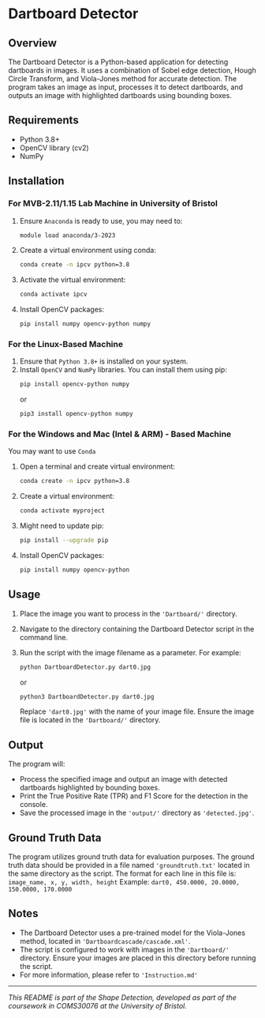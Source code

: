 # Dartboard Detector

## Overview
The Dartboard Detector is a Python-based application for detecting dartboards in images. It uses a combination of Sobel edge detection, Hough Circle Transform, and Viola-Jones method for accurate detection. The program takes an image as input, processes it to detect dartboards, and outputs an image with highlighted dartboards using bounding boxes.

## Requirements
- Python 3.8+
- OpenCV library (cv2)
- NumPy

## Installation
### For MVB-2.11/1.15 Lab Machine in University of Bristol
1. Ensure ```Anaconda``` is ready to use, you may need to: 
   ```bash
   module load anaconda/3-2023
   ```
2. Create a virtual environment using conda:  
   ```bash
   conda create -n ipcv python=3.8
   ```
3. Activate the virtual environment:
   ```bash
   conda activate ipcv
   ```
4. Install OpenCV packages:
   ```bash
   pip install numpy opencv-python numpy
   ```

### For the Linux-Based Machine
1. Ensure that ```Python 3.8+``` is installed on your system.
2. Install ```OpenCV``` and ```NumPy``` libraries. You can install them using pip:
   ```bash
   pip install opencv-python numpy
   ```
   or
   ```bash
   pip3 install opencv-python numpy
   ```
### For the Windows and Mac (Intel & ARM) - Based Machine
You may want to use ```Conda```
1. Open a terminal and create virtual environment: 
    ```bash 
    conda create -n ipcv python=3.8
    ```
2. Create a virtual environment:
    ```bash
    conda activate myproject
    ```
3. Might need to update pip:
    ```bash
    pip install --upgrade pip
    ```
4. Install OpenCV packages:
    ```bash
    pip install numpy opencv-python
    ```

## Usage
1. Place the image you want to process in the `````'Dartboard/'````` directory.
2. Navigate to the directory containing the Dartboard Detector script in the command line.
3. Run the script with the image filename as a parameter. For example:
   ```bash
   python DartboardDetector.py dart0.jpg
   ```
   or
    ```bash
    python3 DartboardDetector.py dart0.jpg
   ```
   
   Replace `````'dart0.jpg'````` with the name of your image file. Ensure the image file is located in the `````'Dartboard/'````` directory.

## Output
The program will:
- Process the specified image and output an image with detected dartboards highlighted by bounding boxes.
- Print the True Positive Rate (TPR) and F1 Score for the detection in the console.
- Save the processed image in the `````'output/'````` directory as `````'detected.jpg'`````.

## Ground Truth Data
The program utilizes ground truth data for evaluation purposes. The ground truth data should be
provided in a file named `````'groundtruth.txt'````` located in the same directory as the script.
The format for each line in this file is:
```image_name, x, y, width, height```
Example:
```dart0, 450.0000, 20.0000, 150.0000, 170.0000```

## Notes
- The Dartboard Detector uses a pre-trained model for the Viola-Jones method, located in `````'Dartboardcascade/cascade.xml'`````.
- The script is configured to work with images in the `````'Dartboard/'````` directory. Ensure your images are placed
  in this directory before running the script.
- For more information, please refer to `````'Instruction.md'`````

---
*This README is part of the Shape Detection, developed as part of the coursework in COMS30076 at the University of Bristol.*
